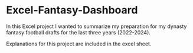 # Excel-Fantasy-Dashboard
In this Excel project I wanted to summarize my preparation for my dynasty fantasy football drafts for the last three years (2022-2024). 

Explanations for this project are included in the excel sheet.
